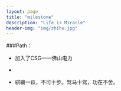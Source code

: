```yaml
---
layout: page
title: "milestone"
description: "Life is Miracle"
header-img: "img/zhihu.jpg"
---
```



###Path：


- 加入了CSG——佛山电力

-

- 骐骥一跃，不可十步。驽马十驾，功在不舍。






